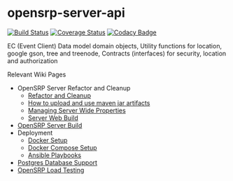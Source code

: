 # opensrp-server-api
[![Build Status](https://travis-ci.org/OpenSRP/opensrp-server-api.svg?branch=master)](https://travis-ci.org/OpenSRP/opensrp-server-api) [![Coverage Status](https://coveralls.io/repos/github/OpenSRP/opensrp-server-api/badge.svg)](https://coveralls.io/github/OpenSRP/opensrp-server-api) [![Codacy Badge](https://api.codacy.com/project/badge/Grade/1214d62440104f048259b1ade69ede3f)](https://www.codacy.com/app/OpenSRP/opensrp-server-api?utm_source=github.com&amp;utm_medium=referral&amp;utm_content=OpenSRP/opensrp-server-api&amp;utm_campaign=Badge_Grade)

EC (Event Client) Data model domain objects, Utility functions for location, google gson, tree and treenode, Contracts (interfaces) for security, location and authorization

Relevant Wiki Pages

* OpenSRP Server Refactor and Cleanup
  * [Refactor and Cleanup](https://smartregister.atlassian.net/wiki/spaces/Documentation/pages/562659330/OpenSRP+Server+Refactor+and+Clean+up)
  * [How to upload and use maven jar artifacts](https://smartregister.atlassian.net/wiki/spaces/Documentation/pages/564428801/How+to+upload+and+use+maven+jar+artifacts)
  * [Managing Server Wide Properties](https://smartregister.atlassian.net/wiki/spaces/Documentation/pages/602570753/Managing+Server+Wide+Properties)
  * [Server Web Build](https://smartregister.atlassian.net/wiki/spaces/Documentation/pages/616595457/Server+Web+Build)
* [OpenSRP Server Build](https://smartregister.atlassian.net/wiki/display/Documentation/OpenSRP+Server+Build)
* Deployment
  * [Docker Setup](https://smartregister.atlassian.net/wiki/display/Documentation/Docker+Setup)
  * [Docker Compose Setup](https://smartregister.atlassian.net/wiki/spaces/Documentation/pages/52690976/Docker+Compose+Setup)
  * [Ansible Playbooks](https://smartregister.atlassian.net/wiki/spaces/Documentation/pages/540901377/Ansible+Playbooks)
* [Postgres Database Support](https://smartregister.atlassian.net/wiki/spaces/Documentation/pages/251068417/Postgres+Database+Support+as+Main+Datastore)
* [OpenSRP Load Testing](https://smartregister.atlassian.net/wiki/spaces/Documentation/pages/268075009/OpenSRP+Load+Testing)

